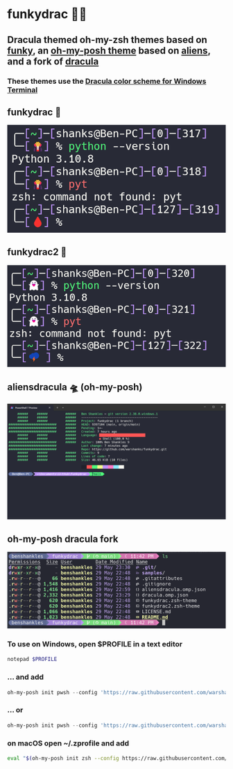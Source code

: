 # funkydrac 🧛👻

## Dracula themed oh-my-zsh themes based on [funky](https://github.com/ohmyzsh/ohmyzsh/blob/master/themes/funky.zsh-theme), an [oh-my-posh theme](#aliensdracula-oh-my-posh) based on [aliens](https://github.com/JanDeDobbeleer/oh-my-posh/blob/main/themes/aliens.omp.json), and a fork of [dracula](https://github.com/JanDeDobbeleer/oh-my-posh/blob/main/themes/dracula.omp.json)

### These themes use the [Dracula color scheme for Windows Terminal](https://draculatheme.com/windows-terminal)

## funkydrac 🧛

![funkydrac](./samples/funkydrac.png)

## funkydrac2 👻

![funkydrac2](./samples/funkydrac2.png)

## aliensdracula 🛸 (oh-my-posh)

![aliensdracula](./samples/aliensdracula.png)

## oh-my-posh dracula fork

![dracula](./samples/dracula.png)

### To use on Windows, open $PROFILE in a text editor

```powershell
notepad $PROFILE
```

### ... and add

```powershell
oh-my-posh init pwsh --config 'https://raw.githubusercontent.com/warshanks/funkydrac/main/aliensdracula.omp.json' | Invoke-Expression
```

### ... or

```powershell
oh-my-posh init pwsh --config 'https://raw.githubusercontent.com/warshanks/funkydrac/main/dracula.omp.json' | Invoke-Expression
```

### on macOS open ~/.zprofile and add

```bash
eval "$(oh-my-posh init zsh --config https://raw.githubusercontent.com/warshanks/funkydrac/main/dracula.omp.json)"
```
